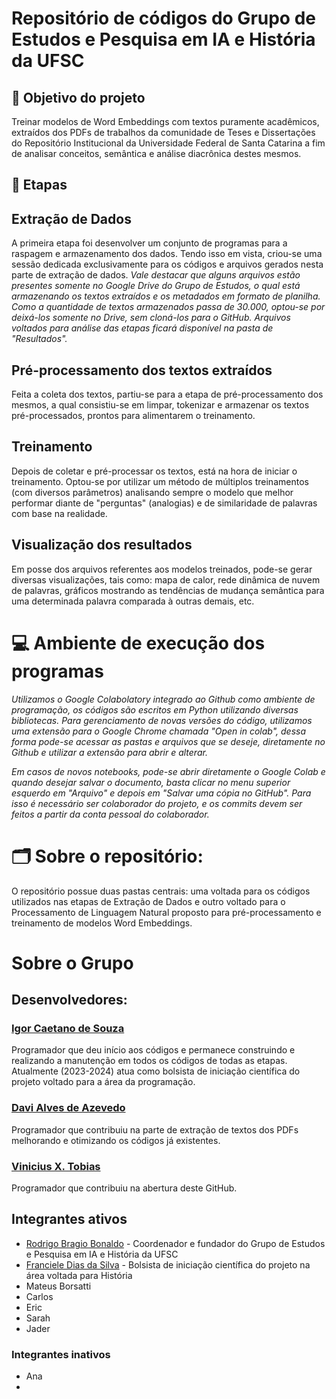 # Repositório de códigos do Grupo de Estudos e Pesquisa em IA e História da UFSC

## 🎯 Objetivo do projeto
Treinar modelos de Word Embeddings com textos puramente acadêmicos, extraídos dos PDFs de trabalhos da comunidade de Teses e Dissertações do Repositório Institucional da Universidade Federal de Santa Catarina a fim de analisar conceitos, semântica e análise diacrônica destes mesmos.

## 📃 Etapas

## Extração de Dados
A primeira etapa foi desenvolver um conjunto de programas para a raspagem e armazenamento dos dados. Tendo isso em vista, criou-se uma sessão dedicada exclusivamente para os códigos e arquivos gerados nesta parte de extração de dados. *Vale destacar que alguns arquivos estão presentes somente no Google Drive do Grupo de Estudos, o qual está armazenando os textos extraídos e os metadados em formato de planilha. Como a quantidade de textos armazenados passa de 30.000, optou-se por deixá-los somente no Drive, sem cloná-los para o GitHub. Arquivos voltados para análise das etapas ficará disponível na pasta de "Resultados".*

## Pré-processamento dos textos extraídos
Feita a coleta dos textos, partiu-se para a etapa de pré-processamento dos mesmos, a qual consistiu-se em limpar, tokenizar e armazenar os textos pré-processados, prontos para alimentarem o treinamento.

## Treinamento
Depois de coletar e pré-processar os textos, está na hora de iniciar o treinamento. Optou-se por utilizar um método de múltiplos treinamentos (com diversos parâmetros) analisando sempre o modelo que melhor performar diante de "perguntas" (analogias) e de similaridade de palavras com base na realidade.

## Visualização dos resultados
Em posse dos arquivos referentes aos modelos treinados, pode-se gerar diversas visualizações, tais como: mapa de calor, rede dinâmica de nuvem de palavras, gráficos mostrando as tendências de mudança semântica para uma determinada palavra comparada à outras demais, etc.

# 💻 Ambiente de execução dos programas

*Utilizamos o Google Colabolatory integrado ao Github como ambiente de programação, os códigos são escritos em Python utilizando diversas bibliotecas. 
Para gerenciamento de novas versões do código, utilizamos uma extensão para o Google Chrome chamada "Open in colab", dessa forma pode-se acessar as pastas e arquivos que se deseje, diretamente no Github e utilizar a extensão para abrir e alterar.*

*Em casos de novos notebooks, pode-se abrir diretamente o Google Colab e quando desejar salvar o documento, basta clicar no menu superior esquerdo em "Arquivo" e depois em "Salvar uma cópia no GitHub". Para isso é necessário ser colaborador do projeto, e os commits devem ser feitos a partir da conta pessoal do colaborador.*

# 🗂️ Sobre o repositório:

O repositório possue duas pastas centrais: uma voltada para os códigos utilizados nas etapas de Extração de Dados e outro voltado para o Processamento de Linguagem Natural proposto para pré-processamento e treinamento de modelos Word Embeddings.

# Sobre o Grupo

## Desenvolvedores:

### [Igor Caetano de Souza](https://github.com/IgorCaetano)
Programador que deu início aos códigos e permanece construindo e realizando a manutenção em todos os códigos de todas as etapas. Atualmente (2023-2024) atua como bolsista de iniciação científica do projeto voltado para a área da programação.

### [Davi Alves de Azevedo](https://github.com/daviaaze)
Programador que contribuiu na parte de extração de textos dos PDFs melhorando e otimizando os códigos já existentes.

### [Vinicius X. Tobias](https://github.com/vinixavi95)
Programador que contribuiu na abertura deste GitHub.

## Integrantes ativos

- [Rodrigo Bragio Bonaldo](https://buscatextual.cnpq.br/buscatextual/visualizacv.do?id=K4209056A4&tokenCaptchar=03AFcWeA5mNySD1bB8-44suhAf6wXHaeJkZLMV9JEps8ckh-kMlHjaVCr9ZYjv8TvcZoYQS2ABv5aUfJuSXOeQ3PEC2JBuId5Lc6t273aYrHUV2huTHma6J8ggAlRP0skhZUVjc0x_zcS0aFxWDE5LUPrEh9jj6soDobbKK3EzICpMNoeBnG2PqyKDeY1O4WxcBW847pwZtjftElwnoIDtR-r8lP_AoskjyGjcC7BWckaGqhqi3wiBeQZTP0TiBqCaSe2sQyLo0gW0mzUldZ521R6liuHe1BhcjcYVnNeewyPRNXI1RfoQmvDvM69HjI6lf9RJxPNLsjwUuE1zlxwk68fs-_Vn3RMZ8yn4qSBqx6ZNvHd-J1cnaSQOP4nvWJmXP-FDfbwj2x01KZBL8tF1pOFnze8XgZjoe6BD0OyHVtxw8mfVbOt8mdiybYwLh5D-mQBPoB1zDWTcAQfHRzj08DxwA0ABgh59pbBzFC0gEJdPRG9Fsz43oDpvbQdsQDeLrrQt87na0Q2VHEHc-2zqYzLS8QdolZ20MyVXezQSFe9sn3rr6R6nMCCpoJ3GQoEbRasG8VHlMBn6NYllesESWCWivLNL-C6NxbJCv9BXOjSJ7yXSZB5f375iPgpjLJC4bU8nLPOEtlPb_qG4FTByU37P-PH_u_AmpWgdyAdUA0nHJWC5v6yTcnpgTtE9MJ6rmYAlkyds31ECdh2Ls9t4l4M0c947Tb-YJbwaOP74OxTX-BaMHs1vafI) - Coordenador e fundador do Grupo de Estudos e Pesquisa em IA e História da UFSC
- [Franciele Dias da Silva](https://buscatextual.cnpq.br/buscatextual/visualizacv.do?id=K1168805H4&tokenCaptchar=03AFcWeA5PIVEVcrplocdHcP5Il2xMEv-IW0yrvQfttwawBmiFRUjEhpsycGqQok3VU7egWtXpWX-i1cdxKz41gNtTZcq3Sb6_L_ZXzoIfPxH4BJ5VzgFAUIIyUvZqehmbqLXt_7yfrboIJR1FpP6qi2KFLuHJz_X0zj7pOnU5AEL3WIeoKayoMcgl7QRi0_93b92bksPOGrE-cczFjmfoOj3fB7ng3bO5IqJQOSN7V5iKjA1pSLnhJ49eGBXx4HXPaEl2kRTYc-_VTCqy4a2mRG_qimEbPv7-EXb9KXNMBEqFq9xAOw1nrRKPliKXu0WPW6141GITIiZw7sREjquDiYb8MPEma_0_JHxP9cfgqyBQjekgSxSWC5j3jtDFYF0f5XIZMpD1iCx0FcjapZ8iONysOxrhxI_BA2W0JMPI_RbqnDiX1DGyZ99B2sC6WUUAIITcqpvKPOJBidA9I2qjiG9l9wsNxbT-3x7iWtM2I5PSqIs5nJDaPqZVKcIatROltmn-nP2EpPfK5eTh0zieEuTMYjM8_IC9jpvcb564jT3bRMHSnpCWVKlKMd28tJrhssQgO6ELMG-Rp2qfcJ7XGB7Arqo2NLdyYSF-C9jB5P6sPeWR8VRIWUiGIjjYhoEeok8xsJ-a0v2jbLEYnUEy_znMAhnQ17VHu10DWSVmyDeHDNc_hNi3oOKhC-Oa0mTqfNBIQF6i92I15CFlR23aYO2ipEk3HhGXh9G6y4jjBr9D-rnog8xNtTYSzhJj_hSEZ7bqxUaZT6kp) - Bolsista de iniciação científica do projeto na área voltada para História
- Mateus Borsatti
- Carlos
- Eric
- Sarah
- Jader

### Integrantes inativos
- Ana
- 
